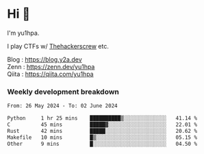 # Hi 👋

I'm yu1hpa.

I play CTFs w/ [Thehackerscrew](https://www.thehackerscrew.team/) etc.

Blog : https://blog.y2a.dev  
Zenn : https://zenn.dev/yu1hpa  
Qiita : https://qiita.com/yu1hpa  

### Weekly development breakdown

<!--START_SECTION:waka-->

```txt
From: 26 May 2024 - To: 02 June 2024

Python     1 hr 25 mins    ██████████▒░░░░░░░░░░░░░░   41.14 %
C          45 mins         █████▓░░░░░░░░░░░░░░░░░░░   22.01 %
Rust       42 mins         █████░░░░░░░░░░░░░░░░░░░░   20.62 %
Makefile   10 mins         █▒░░░░░░░░░░░░░░░░░░░░░░░   05.15 %
Other      9 mins          █░░░░░░░░░░░░░░░░░░░░░░░░   04.50 %
```

<!--END_SECTION:waka-->

